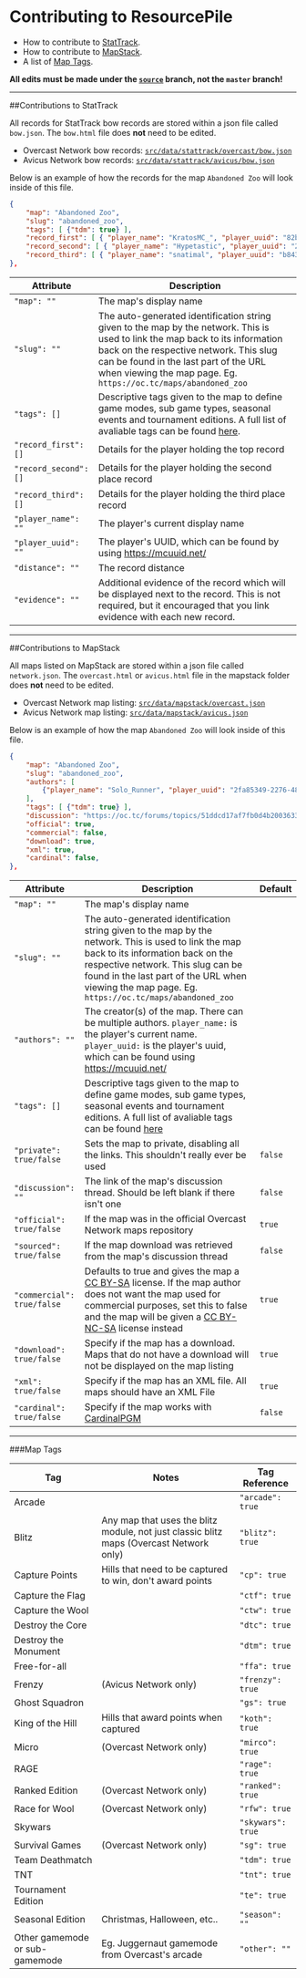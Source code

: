# Contributing to ResourcePile
- How to contribute to [StatTrack](#contributions-to-stattrack).
- How to contribute to [MapStack](#contributions-to-mapstack).
- A list of [Map Tags](#map-tags).

**All edits must be made under the [`source`](https://github.com/MCResourcePile/MCResourcePile.github.io/tree/source) branch, not the `master` branch!**

-----

##Contributions to StatTrack

All records for StatTrack bow records are stored within a json file called `bow.json`. The `bow.html` file does **not** need to be edited.

* Overcast Network bow records: [`src/data/stattrack/overcast/bow.json`](https://github.com/MCResourcePile/MCResourcePile.github.io/blob/source/src/data/stattrack/overcast/bow.json)
* Avicus Network bow records: [`src/data/stattrack/avicus/bow.json`](https://github.com/MCResourcePile/MCResourcePile.github.io/blob/source/src/data/stattrack/avicus/bow.json)

Below is an example of how the records for the map `Abandoned Zoo` will look inside of this file.
```json
{
    "map": "Abandoned Zoo",
    "slug": "abandoned_zoo",
    "tags": [ {"tdm": true} ],
    "record_first": [ { "player_name": "KratosMC_", "player_uuid": "82b77cbf-8b1b-4902-8eb6-34b65dcefa43", "distance": "81", "evidence": ""} ],
    "record_second": [ { "player_name": "Hypetastic", "player_uuid": "27e6dd0d-595a-4881-882d-cc35151d7d21", "distance": "79", "evidence": ""} ],
    "record_third": [ { "player_name": "snatimal", "player_uuid": "b843e63b-4d8c-4606-b6da-08b3ed8534d1", "distance": "63", "evidence": ""} ],
},
```

|Attribute|Description|
|---|---|
|`"map": ""`|The map's display name|
|`"slug": ""`|The auto-generated identification string given to the map by the network. This is used to link the map back to its information back on the respective network. This slug can be found in the last part of the URL when viewing the map page. Eg. `https://oc.tc/maps/abandoned_zoo`|
|`"tags": []`|Descriptive tags given to the map to define game modes, sub game types, seasonal events and tournament editions. A full list of avaliable tags can be found [here](#map-tags).|
|`"record_first": []`|Details for the player holding the top record|
|`"record_second": []`|Details for the player holding the second place record|
|`"record_third": []`|Details for the player holding the third place record|
|`"player_name": ""`|The player's current display name|
|`"player_uuid": ""`|The player's UUID, which can be found by using https://mcuuid.net/|
|`"distance": ""`|The record distance|
|`"evidence": ""`|Additional evidence of the record which will be displayed next to the record. This is not required, but it encouraged that you link evidence with each new record.|

-----

##Contributions to MapStack

All maps listed on MapStack are stored within a json file called `network.json`. The `overcast.html` or `avicus.html` file in the mapstack folder does **not** need to be edited.

* Overcast Network map listing: [`src/data/mapstack/overcast.json`](https://github.com/MCResourcePile/MCResourcePile.github.io/blob/source/src/data/mapstack/overcast.json)
* Avicus Network map listing: [`src/data/mapstack/avicus.json`](https://github.com/MCResourcePile/MCResourcePile.github.io/blob/source/src/data/mapstack/avicus.json)

Below is an example of how the map `Abandoned Zoo` will look inside of this file.
```json
{
    "map": "Abandoned Zoo",
    "slug": "abandoned_zoo",
    "authors": [
        {"player_name": "Solo_Runner", "player_uuid": "2fa85349-2276-4850-b7b5-d18c4f4c8376"}
    ],
    "tags": [ {"tdm": true} ],
    "discussion": "https://oc.tc/forums/topics/51ddcd17af7fb0d4b2003633",
    "official": true,
    "commercial": false,
    "download": true,
    "xml": true,
    "cardinal": false,
},
```

|Attribute|Description|Default|
|---|---|---|
|`"map": ""`|The map's display name|
|`"slug": ""`|The auto-generated identification string given to the map by the network. This is used to link the map back to its information back on the respective network. This slug can be found in the last part of the URL when viewing the map page. Eg. `https://oc.tc/maps/abandoned_zoo`|
|`"authors": ""`|The creator(s) of the map. There can be multiple authors. `player_name:` is the player's current name. `player_uuid:` is the player's uuid, which can be found using https://mcuuid.net/|
|`"tags": []`|Descriptive tags given to the map to define game modes, sub game types, seasonal events and tournament editions. A full list of avaliable tags can be found [here](#map-tags)|
|`"private": true/false`|Sets the map to private, disabling all the links. This shouldn't really ever be used|`false`|
|`"discussion": ""`|The link of the map's discussion thread. Should be left blank if there isn't one|`false`|
|`"official": true/false`|If the map was in the official Overcast Network maps repository|`true`|
|`"sourced": true/false`|If the map download was retrieved from the map's discussion thread|`false`|
|`"commercial": true/false`|Defaults to true and gives the map a [CC BY-SA](https://creativecommons.org/licenses/by-sa/3.0/legalcode) license. If the map author does not want the map used for commercial purposes, set this to false and the map will be given a [CC BY-NC-SA](https://creativecommons.org/licenses/by-nc-sa/3.0/legalcode) license instead|`true`|
|`"download": true/false`|Specify if the map has a download. Maps that do not have a download will not be displayed on the map listing|`true`|
|`"xml": true/false`|Specify if the map has an XML file. All maps should have an XML File|`true`|
|`"cardinal": true/false`|Specify if the map works with [CardinalPGM](https://github.com/twizmwazin/CardinalPGM)|`false`|

-----

###Map Tags

|Tag|Notes|Tag Reference|
|---|---|---|
Arcade || `"arcade": true`  
Blitz | Any map that uses the blitz module, not just classic blitz maps (Overcast Network only) | `"blitz": true`  
Capture Points | Hills that need to be captured to win, don't award points | `"cp": true`  
Capture the Flag || `"ctf": true`  
Capture the Wool || `"ctw": true`  
Destroy the Core || `"dtc": true`  
Destroy the Monument || `"dtm": true`  
Free-for-all || `"ffa": true`  
Frenzy | (Avicus Network only) | `"frenzy": true`  
Ghost Squadron || `"gs": true`  
King of the Hill | Hills that award points when captured | `"koth": true`  
Micro | (Overcast Network only) | `"mirco": true`  
RAGE || `"rage": true`  
Ranked Edition | (Overcast Network only) | `"ranked": true`  
Race for Wool | (Overcast Network only) | `"rfw": true`  
Skywars || `"skywars": true`   
Survival Games | (Overcast Network only) | `"sg": true`  
Team Deathmatch || `"tdm": true`  
TNT || `"tnt": true`
Tournament Edition || `"te": true`  
Seasonal Edition | Christmas, Halloween, etc.. | `"season": ""`  
Other gamemode or sub-gamemode | Eg. Juggernaut gamemode from Overcast's arcade | `"other": ""`
